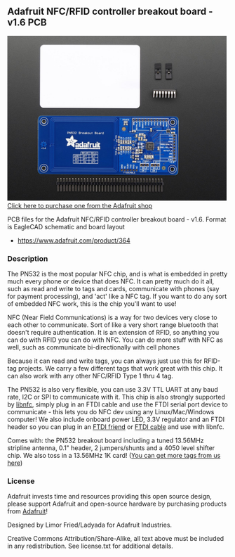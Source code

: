 ## Adafruit NFC/RFID controller breakout board - v1.6 PCB

<a href="http://www.adafruit.com/products/364"><img src="assets/364.jpg?raw=true" width="500px"><br/>
Click here to purchase one from the Adafruit shop</a>

PCB files for the Adafruit NFC/RFID controller breakout board - v1.6. Format is EagleCAD schematic and board layout
* https://www.adafruit.com/product/364

### Description

The PN532 is the most popular NFC chip, and is what is embedded in pretty much every phone or device that does NFC. It can pretty much do it all, such as read and write to tags and cards, communicate with phones (say for payment processing), and 'act' like a NFC tag. If you want to do any sort of embedded NFC work, this is the chip you'll want to use!

NFC (Near Field Communications) is a way for two devices very close to each other to communicate. Sort of like a very short range bluetooth that doesn't require authentication. It is an extension of RFID, so anything you can do with RFID you can do with NFC. You can do more stuff with NFC as well, such as communicate bi-directionally with cell phones

Because it can read and write tags, you can always just use this for RFID-tag projects. We carry a few different tags that work great with this chip. It can also work with any other NFC/RFID Type 1 thru 4 tag.

The PN532 is also very flexible, you can use 3.3V TTL UART at any baud rate, I2C or SPI to communicate with it. This chip is also strongly supported by [libnfc](http://www.libnfc.org/), simply plug in an FTDI cable and use the FTDI serial port device to communicate - this lets you do NFC dev using any Linux/Mac/Windows computer! We also include onboard power LED, 3.3V regulator and an FTDI header so you can plug in an [FTDI friend](http://www.adafruit.com/products/284) or [FTDI cable](http://www.adafruit.com/products/70) and use with libnfc.

Comes with: the PN532 breakout board including a tuned 13.56MHz stripline antenna, 0.1" header, 2 jumpers/shunts and a 4050 level shifter chip. We also toss in a  13.56MHz 1K card! ([You can get more tags from us here](http://www.adafruit.com/category/55))

### License

Adafruit invests time and resources providing this open source design, please support Adafruit and open-source hardware by purchasing products from [Adafruit](https://www.adafruit.com)!

Designed by Limor Fried/Ladyada for Adafruit Industries.

Creative Commons Attribution/Share-Alike, all text above must be included in any redistribution. See license.txt for additional details.
